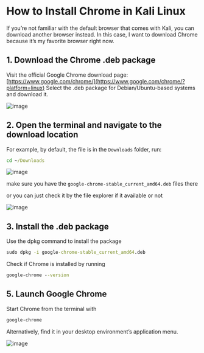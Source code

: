 # How to Install Chrome in Kali Linux

If you’re not familiar with the default browser that comes with Kali, you can download another browser instead. In this case, I want to download Chrome because it’s my favorite browser right now.

## 1. Download the Chrome .deb package

Visit the official Google Chrome download page:
[https://www.google.com/chrome/](https://www.google.com/chrome/?platform=linux)
Select the .deb package for Debian/Ubuntu-based systems and download it.

![image](https://github.com/user-attachments/assets/baddbf6b-cecd-48e3-b483-7592ec21aa43)

## 2. Open the terminal and navigate to the download location

For example, by default, the file is in the `Downloads` folder, run:

```cmd
cd ~/Downloads
```

![image](https://github.com/user-attachments/assets/4a330851-5f5d-4aa2-9ca7-ae1e5cff8a86)

make sure you have the `google-chrome-stable_current_amd64.deb` files there

or you can just check it by the file explorer if it available or not

![image](https://github.com/user-attachments/assets/75604471-9c63-4da7-8eb4-a5174910d8c7)

## 3. Install the .deb package

Use the dpkg command to install the package

```cmd
sudo dpkg -i google-chrome-stable_current_amd64.deb
```

Check if Chrome is installed by running
```cmd
google-chrome --version
```

## 5. Launch Google Chrome

Start Chrome from the terminal with

```cmd
google-chrome
```

Alternatively, find it in your desktop environment’s application menu.

![image](https://github.com/user-attachments/assets/8a640b44-4a66-4a91-8f10-831a5415b6af)

